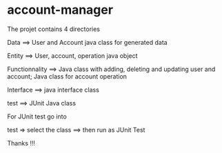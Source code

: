 # account-manager

The projet contains 4 directories 

Data ==> User and Account java class for generated data 

Entity ==> User, account, operation java object 

Functionnality ==> Java class with adding, deleting and updating user and account; Java class for account operation

Interface ==> java interface class 

test ==> JUnit Java class 

For JUnit test go into 

test => select the class ==> then run as JUnit Test 

Thanks !!!
